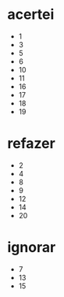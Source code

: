 # acertei
- 1
- 3
- 5
- 6
- 10
- 11
- 16
- 17
- 18
- 19

# refazer
- 2
- 4 
- 8
- 9
- 12
- 14
- 20

# ignorar
- 7
- 13
- 15